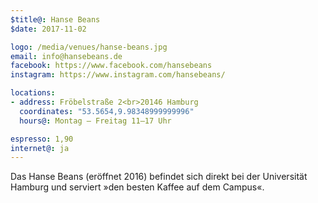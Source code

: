 ```yaml
---
$title@: Hanse Beans
$date: 2017-11-02

logo: /media/venues/hanse-beans.jpg
email: info@hansebeans.de
facebook: https://www.facebook.com/hansebeans
instagram: https://www.instagram.com/hansebeans/

locations:
- address: Fröbelstraße 2<br>20146 Hamburg
  coordinates: "53.5654,9.98348999999996"
  hours@: Montag – Freitag 11–17 Uhr

espresso: 1,90
internet@: ja
---
```


Das Hanse Beans (eröffnet 2016) befindet sich direkt bei der Universität Hamburg und serviert »den besten Kaffee auf dem Campus«.